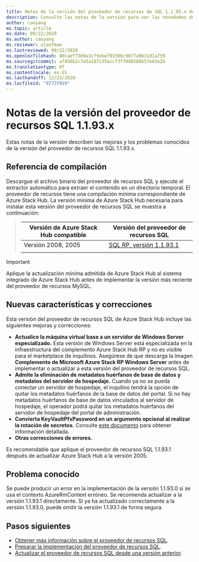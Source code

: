 ```yaml
---
title: Notas de la versión del proveedor de recursos de SQL 1.1.93.x de Azure Stack Hub
description: Consulte las notas de la versión para ver las novedades de la actualización 1.1.93.x del proveedor de recursos SQL de Azure Stack Hub.
author: caoyang
ms.topic: article
ms.date: 09/22/2020
ms.author: caoyang
ms.reviewer: xiaofmao
ms.lastreviewed: 09/22/2020
ms.openlocfilehash: 80caef7369a3cf5ebe79338bc907fa9b31d1a759
ms.sourcegitcommit: a745662c7a5a18f135accf3f70d8508b57e83e2b
ms.translationtype: HT
ms.contentlocale: es-ES
ms.lasthandoff: 12/22/2020
ms.locfileid: "97737919"
---
```

# <a name="sql-resource-provider-1193x-release-notes"></a>Notas de la versión del proveedor de recursos SQL 1.1.93.x

Estas notas de la versión describen las mejoras y los problemas conocidos de la versión del proveedor de recursos SQL 1.1.93.x.

## <a name="build-reference"></a>Referencia de compilación
Descargue el archivo binario del proveedor de recursos SQL y ejecute el extractor automático para extraer el contenido en un directorio temporal. El proveedor de recursos tiene una compilación mínima correspondiente de Azure Stack Hub. La versión mínima de Azure Stack Hub necesaria para instalar esta versión del proveedor de recursos SQL se muestra a continuación:

> |Versión de Azure Stack Hub compatible|Versión del proveedor de recursos SQL|
> |-----|-----|
> |Versión 2008, 2005|[SQL RP, versión 1.1.93.1](https://aka.ms/azshsqlrp11931)|  
> |     |     |

> [!IMPORTANT]
> Aplique la actualización mínima admitida de Azure Stack Hub al sistema integrado de Azure Stack Hub antes de implementar la versión más reciente del proveedor de recursos MySQL.

## <a name="new-features-and-fixes"></a>Nuevas características y correcciones

Esta versión del proveedor de recursos SQL de Azure Stack Hub incluye las siguientes mejoras y correcciones:

- **Actualice la máquina virtual base a un servidor de Windows Server especializado.** Esta versión de Windows Server está especializada en la infraestructura del complemento Azure Stack Hub RP y no es visible para el marketplace de inquilinos. Asegúrese de que descarga la imagen **Complemento de Microsoft Azure Stack RP Windows Server** antes de implementar o actualizar a esta versión del proveedor de recursos SQL.
- **Admite la eliminación de metadatos huérfanos de base de datos y metadatos del servidor de hospedaje.** Cuando ya no se pueda conectar un servidor de hospedaje, el inquilino tendrá la opción de quitar los metadatos huérfanos de la base de datos del portal. Si no hay metadatos huérfanos de base de datos vinculados al servidor de hospedaje, el operador podrá quitar los metadatos huérfanos del servidor de hospedaje del portal de administración.
- **Convierta KeyVaultPfxPassword en un argumento opcional al realizar la rotación de secretos.** Consulte [este documento](azure-stack-sql-resource-provider-maintain.md#secrets-rotation) para obtener información detallada.
- **Otras correcciones de errores.**

Es recomendable que aplique el proveedor de recursos SQL 1.1.93.1 después de actualizar Azure Stack Hub a la versión 2005.

## <a name="known-issue"></a>Problema conocido
Se puede producir un error en la implementación de la versión 1.1.93.0 si se usa el contexto AzureRmContext erróneo. Se recomienda actualizar a la versión 1.1.93.1 directamente. Si ya ha actualizado correctamente a la versión 1.1.93.0, puede omitir la versión 1.1.93.1 de forma segura.

## <a name="next-steps"></a>Pasos siguientes

- [Obtener más información sobre el proveedor de recursos SQL](azure-stack-sql-resource-provider.md).
- [Preparar la implementación del proveedor de recursos SQL](azure-stack-sql-resource-provider-deploy.md#prerequisites).
- [Actualizar el proveedor de recursos SQL desde una versión anterior](azure-stack-sql-resource-provider-update.md).

